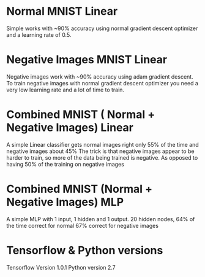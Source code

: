 # Normal MNIST Linear
Simple  works with ~90% accuracy using normal gradient descent optimizer and a learning rate of 0.5.

# Negative Images MNIST Linear
Negative images work with ~90% accuracy using adam gradient descent.
To train negative images with normal gradient descent optimizer you need a very low learning rate and a lot of time to train.

# Combined MNIST ( Normal + Negative Images) Linear
A simple Linear classifier gets normal images right only 55% of the time and negative images about 45%
The trick is that negative images appear to be harder to train, so more of the data being trained is negative.
As opposed to having 50% of the training on negative images

# Combined MNIST (Normal + Negative Images) MLP
A simple MLP with 1 input, 1 hidden and 1 output.
20 hidden nodes,
64% of the time correct for normal
67% correct for negative images



# Tensorflow & Python versions
Tensorflow Version 1.0.1
Python version 2.7